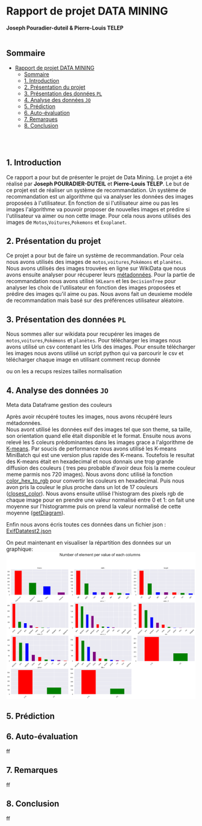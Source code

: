 # Rapport de projet DATA MINING
**Joseph Pouradier-duteil & Pierre-Louis TELEP**
<br>
<br>

## Sommaire



- [Rapport de projet DATA MINING](#rapport-de-projet-data-mining)
  - [Sommaire](#sommaire)
  - [1. Introduction](#1-introduction)
  - [2. Présentation du projet](#2-présentation-du-projet)
  - [3. Présentation des données `PL`](#3-présentation-des-données-pl)
  - [4. Analyse des données `JO`](#4-analyse-des-données-jo)
  - [5. Prédiction](#5-prédiction)
  - [6. Auto-évaluation](#6-auto-évaluation)
  - [7. Remarques](#7-remarques)
  - [8. Conclusion](#8-conclusion)

<br>
<br>

## 1. Introduction 

Ce rapport a pour but de présenter le projet de Data Mining. Le projet a été réalisé par **Joseph POURADIER-DUTEIL** et **Pierre-Louis TELEP**. Le but de ce projet est de réaliser un système de recommandation. Un système de recommandation est un algorithme qui va analyser les données des images proposées à l'utilisateur. En fonction de si l'utilisateur aime ou pas les images l'algorithme va pouvoir proposer de nouvelles images et prédire si l'utilisateur va aimer ou non cette image. Pour cela nous avons utilisés des images de `Motos`,`Voitures`,`Pokemons` et `Exoplanet`. 


## 2. Présentation du projet

Ce projet a pour but de faire un système de recommandation. Pour cela nous avons utilisés des images de `motos`,`voitures`,`Pokémons` et `planètes`. Nous avons utilisés des images trouvées en ligne sur WikiData que nous avons ensuite analyser pour récuperer leurs [métadonnées](MetaData.ipynb). Pour la partie de recommandation nous avons utilisé `SKLearn` et les `DecisionTree` pour analyser les choix de l'utilisateur en fonction des images proposées et prédire des images qu'il aime ou pas. Nous avons fait un deuxieme modéle de recommandation mais basé sur des préférences utilisateur aléatoire. 

## 3. Présentation des données `PL`
Nous sommes aller sur wikidata pour recupérer les images de `motos`,`voitures`,`Pokémons` et `planètes`. Pour télécharger les images nous avons utilisé un csv contenant les Urls des images. Pour ensuite télécharger les images nous avons utilisé un script python qui va parcourir le csv et télécharger chaque image en utilisant 
comment recup donnée


ou on les a recups
resizes tailles
normalisation

## 4. Analyse des données `JO`
Meta data
Dataframe
gestion des couleurs

Après avoir récupéré toutes les images, nous avons récupéré leurs métadonnées.  
Nous avont utilisé les données exif des images tel que son theme, sa taille, son orientation quand elle était disponible et le format. Ensuite nous avons relevé les 5 coleurs prédominantes dans les images grace a l'algorithme de [K-means](MetaData.ipynb#Get-proiminant-colors-from-images). Par soucis de performance nous avons utilisé les K-means MiniBatch qui est une version plus rapide des K-means. Toutefois le resultat des K-means était en hexadecimal et nous donnais une trop grande diffusion des couleurs ( tres peu probable d'avoir deux fois la meme couleur meme parmis nos 720 images). Nous avons donc utilisé la fonction [color_hex_to_rgb](MetaData.ipynb#Transformation-de-hexa-a-RGB) pour convertir les couleurs en hexadecimal. Puis nous avon pris la couleur le plus proche dans un lot de 17 couleurs ([closest_color](MetaData.ipynb#Transformation-de-hexa-a-RGB)). Nous avons ensuite utilisé l'histogram des pixels rgb de chaque image pour en prendre une valeur normalisé entre 0 et 1: on fait une moyenne sur l'histogramme puis on prend la valeur normalisé de cette moyenne ([getDiagram](MetaData.ipynb#Getting-histogram-from-images)).  

Enfin nous avons écris toutes ces données dans un fichier json : [ExifDatatest2.json](images/ExifDatatest2.json)

On peut maintenant en visualiser la répartition des données sur un graphique:
![Graphique](VisualisationMetadata.png)

## 5. Prédiction

## 6. Auto-évaluation
ff
## 7. Remarques
ff
## 8. Conclusion
ff